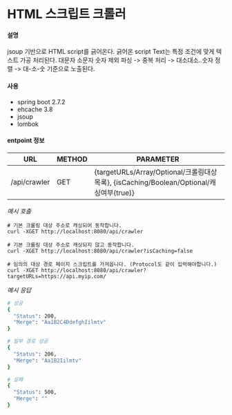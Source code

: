 # HTML 스크립트 크롤러

#### 설명

jsoup 기반으로 HTML script를 긁어온다. 긁어온 script Text는 특정 조건에 맞게 텍스트 가공 처리된다.
대문자 소문자 숫자 제외 파싱 -> 중복 처리 -> 대소대소..숫자 정렬 -> 대-소-숫 기준으로 노출된다.

#### 사용

- spring boot 2.7.2
- ehcache 3.8
- jsoup
- lombok

#### entpoint 정보

| URL          |METHOD| PARAMETER                                                                               |
|--------------|------|-----------------------------------------------------------------------------------------|
| /api/crawler |GET| {targetURLs/Array<String>/Optional/크롤링대상목록},    {isCaching/Boolean/Optional/캐싱여부(true)} |

*예시 호출*

```basn
# 기본 크롤링 대상 주소로 캐싱되어 동작합니다.
curl -XGET http://localhost:8080/api/crawler       

# 기본 크롤링 대상 주소로 캐싱되지 않고 동작합니다.
curl -XGET http://localhost:8080/api/crawler?isCaching=false 

# 임의의 대상 경로 페이지 스크립트를 가져옵니다. (Protocol도 같이 입력해야합니다.)
curl -XGET http://localhost:8080/api/crawler?targetURLs=https://api.myip.com/
```

*예시 응답*

```bash
# 성공
{
  "Status": 200,
  "Merge": "Aa1B2C4DdefghIilmtv"
}

# 일부 경로 성공
{
  "Status": 206,
  "Merge": "Aa1B2Iilmtv"
}

# 실패
{
  "Status": 500,
  "Merge": ""
}
```
